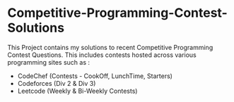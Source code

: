 # Competitive-Programming-Contest-Solutions
This Project contains my solutions to recent Competitive Programming Contest Questions.
This includes contests hosted across various programming sites such as :
- CodeChef (Contests - CookOff, LunchTime, Starters)
- Codeforces (Div 2 & Div 3)
- Leetcode (Weekly & Bi-Weekly Contests)

